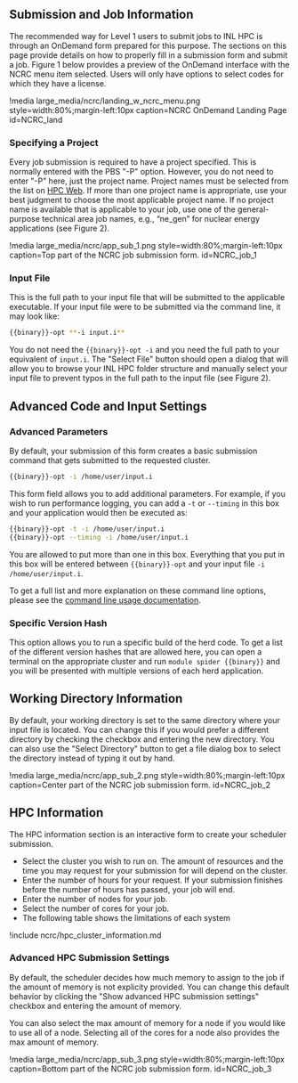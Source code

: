 ## Submission and Job Information


The recommended way for Level 1 users to submit jobs to INL HPC is through an OnDemand form prepared for this purpose.  The sections on this page provide details on how to properly fill in a submission form and submit a job. Figure 1 below provides a preview of the OnDemand interface with the NCRC menu item selected. Users will only have options to select codes for which they have a license.

!media large_media/ncrc/landing_w_ncrc_menu.png style=width:80%;margin-left:10px caption=NCRC OnDemand Landing Page id=NCRC_land


### Specifying a Project


Every job submission is required to have a project specified. This is normally entered with the PBS "-P" option. However, you do not need to enter "-P" here, just the project name. Project names must be selected from the list on [HPC Web](http://hpcweb.hpc.inl.gov/home/pbs#specifying-a-project). If more than one project name is appropriate, use your best judgment to choose the most applicable project name. If no project name is available that is applicable to your job, use one of the general-purpose technical area job names, e.g., “ne_gen” for nuclear energy applications (see Figure 2).


!media large_media/ncrc/app_sub_1.png style=width:80%;margin-left:10px caption=Top part of the NCRC job submission form. id=NCRC_job_1

### Input File


This is the full path to your input file that will be submitted to the applicable executable. If your input file were to be submitted via the command line, it may look like:

```bash
{{binary}}-opt **-i input.i**
```

 You do not need the `{{binary}}-opt -i` and you need the full path to your equivalent of `input.i`. The "Select File" button should open a dialog that will allow you to browse your INL HPC folder structure and manually select your input file to prevent typos in the full path to the input file (see Figure 2).

## Advanced Code and Input Settings


### Advanced Parameters


By default, your submission of this form creates a basic submission command that gets submitted to the requested cluster.

```bash
{{binary}}-opt -i /home/user/input.i
```

 This form field allows you to add additional parameters. For example, if you wish to run performance logging, you can add a `-t` or `--timing` in this box and your application would then be executed as:

```bash
{{binary}}-opt -t -i /home/user/input.i
{{binary}}-opt --timing -i /home/user/input.i
```

 You are allowed to put more than one in this box. Everything that you put in this box will be entered between  `{{binary}}-opt` and your input file `-i /home/user/input.i`.

 To get a full list and more explanation on these command line options, please see the [command line usage documentation](https://mooseframework.inl.gov/application_usage/command_line_usage.html).

### Specific Version Hash


This option allows you to run a specific build of the herd code. To get a list of the different version hashes that are allowed here, you can open a terminal on the appropriate cluster and run `module spider {{binary}}` and you will be presented with multiple versions of each herd application.

## Working Directory Information


By default, your working directory is set to the same directory where your input file is located. You can change this if you would prefer a different directory by checking the checkbox and entering the new directory. You can also use the "Select Directory" button to get a file dialog box to select the directory instead of typing it out by hand.

!media large_media/ncrc/app_sub_2.png style=width:80%;margin-left:10px caption=Center part of the NCRC job submission form. id=NCRC_job_2

## HPC Information


The HPC information section is an interactive form to create your scheduler submission.

- Select the cluster you wish to run on. The amount of resources and the time you may request for your submission for will depend on the cluster.
- Enter the number of hours for your request. If your submission finishes before the number of hours has passed, your job will end.
- Enter the number of nodes for your job.
- Select the number of cores for your job.
- The following table shows the limitations of each system

!include ncrc/hpc_cluster_information.md

### Advanced HPC Submission Settings


By default, the scheduler decides how much memory to assign to the job if the amount of memory is not explicity provided. You can change this default behavior by clicking the "Show advanced HPC submission settings" checkbox and entering the amount of memory.

You can also select the max amount of memory for a node if you would like to use all of a node. Selecting all of the cores for a node also provides the max amount of memory.

!media large_media/ncrc/app_sub_3.png style=width:80%;margin-left:10px caption=Bottom part of the NCRC job submission form. id=NCRC_job_3
